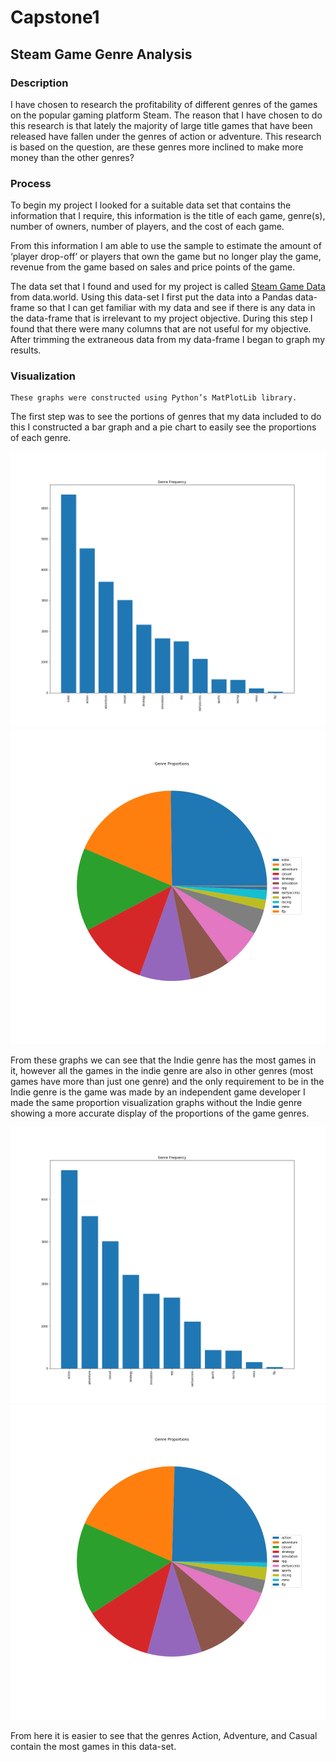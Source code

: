 # Capstone1
## Steam Game Genre Analysis

### Description

I have chosen to research the profitability of different genres of the games on the popular gaming platform Steam. The reason that I have chosen to do this research is that lately the majority of large title games that have been released have fallen under the genres of action or adventure. This research is based on the question, are these genres more inclined to make more money than the other genres?

### Process

To begin my project I looked for a suitable data set that contains the information that I require, this information is the title of each game, genre(s), number of owners, number of players, and the cost of each game.

From this information I am able to use the sample to estimate the amount of ‘player drop-off’ or players that own the game but no longer play the game, revenue from the game based on sales and price points of the game.

The data set that I found and used for my project is called [Steam Game Data](https://data.world/craigkelly/steam-game-data) from data.world. Using this data-set I first put the data into a Pandas data-frame so that I can get familiar with my data and see if there is any data in the data-frame that is irrelevant to my project objective. During this step I found that there were many columns that are not useful for my objective. After trimming the extraneous data from my data-frame I began to graph my results.

### Visualization
	These graphs were constructed using Python’s MatPlotLib library.

The first step was to see the portions of genres that my data included to do this I constructed a bar graph and a pie chart to easily see the proportions of each genre.

![alt text](https://github.com/shillis17/Capstone1/blob/master/images/GenreFrequencyBar.png)
![alt text](https://github.com/shillis17/Capstone1/blob/master/images/GenreFrequencyPie.png)

From these graphs we can see that the Indie genre has the most games in it, however all the games in the indie genre are also in other genres (most games have more than just one genre) and the only requirement to be in the Indie genre is the game was made by an independent game developer I made the same proportion visualization graphs without the Indie genre showing a more accurate display of the proportions of the game genres.

![alt text](https://github.com/shillis17/Capstone1/blob/master/images/GenreFrequencyBarNoIndie.png)
![alt text](https://github.com/shillis17/Capstone1/blob/master/images/GenreFrequencyPieNoIndie.png)

From here it is easier to see that the genres Action, Adventure, and Casual contain the most games in this data-set.

